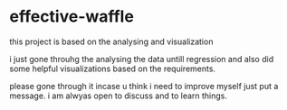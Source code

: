 # effective-waffle
this project is based on the analysing and visualization

i just gone throuhg the analysing the data untill regression and also did some helpful visualizations based on the requirements.

please gone through it incase u think i need to improve myself just put a message. i am alwyas open to discuss and to learn things.
